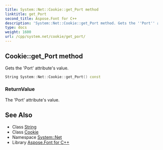 ```yaml
---
title: System::Net::Cookie::get_Port method
linktitle: get_Port
second_title: Aspose.Font for C++
description: 'System::Net::Cookie::get_Port method. Gets the ''Port'' attribute''s value in C++.'
type: docs
weight: 1600
url: /cpp/system.net/cookie/get_port/
---
```

## Cookie::get_Port method


Gets the 'Port' attribute's value.

```cpp
String System::Net::Cookie::get_Port() const
```


### ReturnValue

The 'Port' attribute's value.

## See Also

* Class [String](../../../system/string/)
* Class [Cookie](../)
* Namespace [System::Net](../../)
* Library [Aspose.Font for C++](../../../)
